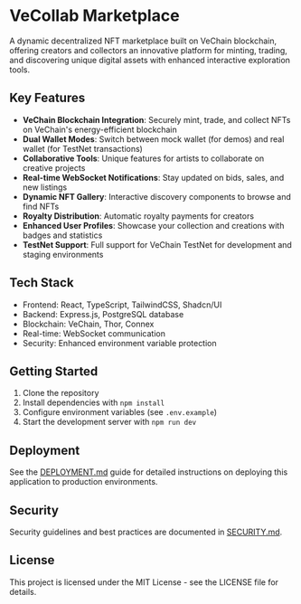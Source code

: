 # VeCollab Marketplace

A dynamic decentralized NFT marketplace built on VeChain blockchain, offering creators and collectors an innovative platform for minting, trading, and discovering unique digital assets with enhanced interactive exploration tools.

## Key Features

- **VeChain Blockchain Integration**: Securely mint, trade, and collect NFTs on VeChain's energy-efficient blockchain
- **Dual Wallet Modes**: Switch between mock wallet (for demos) and real wallet (for TestNet transactions)
- **Collaborative Tools**: Unique features for artists to collaborate on creative projects
- **Real-time WebSocket Notifications**: Stay updated on bids, sales, and new listings
- **Dynamic NFT Gallery**: Interactive discovery components to browse and find NFTs
- **Royalty Distribution**: Automatic royalty payments for creators
- **Enhanced User Profiles**: Showcase your collection and creations with badges and statistics
- **TestNet Support**: Full support for VeChain TestNet for development and staging environments

## Tech Stack

- Frontend: React, TypeScript, TailwindCSS, Shadcn/UI
- Backend: Express.js, PostgreSQL database
- Blockchain: VeChain, Thor, Connex
- Real-time: WebSocket communication
- Security: Enhanced environment variable protection

## Getting Started

1. Clone the repository
2. Install dependencies with `npm install`
3. Configure environment variables (see `.env.example`)
4. Start the development server with `npm run dev`

## Deployment

See the [DEPLOYMENT.md](DEPLOYMENT.md) guide for detailed instructions on deploying this application to production environments.

## Security

Security guidelines and best practices are documented in [SECURITY.md](SECURITY.md).

## License

This project is licensed under the MIT License - see the LICENSE file for details.